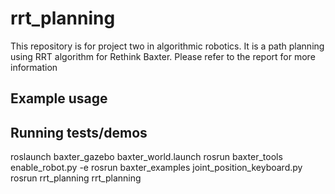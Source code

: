 # rrt_planning

This repository is for project two in algorithmic robotics. It is a path planning using RRT algorithm for Rethink Baxter. Please refer to the report for more information

## Example usage

## Running tests/demos
roslaunch baxter_gazebo baxter_world.launch
rosrun baxter_tools enable_robot.py -e
rosrun baxter_examples joint_position_keyboard.py
rosrun rrt_planning rrt_planning
